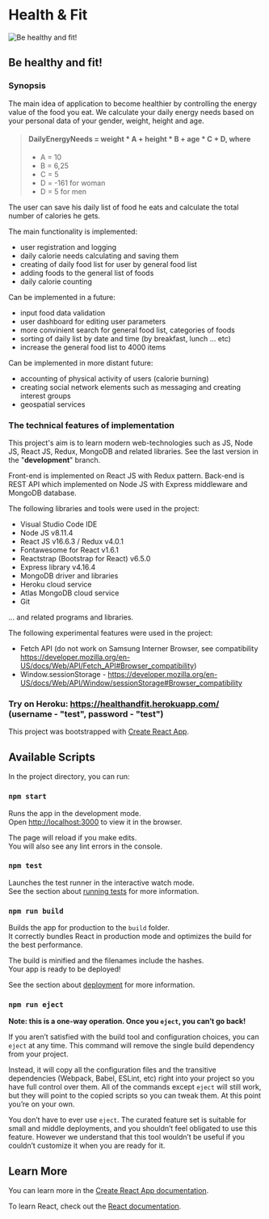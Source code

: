 # Health & Fit 

![Be healthy and fit!](https://healthandfit.herokuapp.com/static/media/logo.cbbd1c2a.png) 

## Be healthy and fit!

### Synopsis

The main idea of application to become healthier by controlling the energy value of the food you eat.
We calculate your daily energy needs based on your personal data of your gender, weight, height and age.

> #### DailyEnergyNeeds = weight * A + height * B + age * C  + D, where
> * A = 10
> * B = 6,25
> * C = 5
> * D = -161 for woman
> * D = 5 for men

The user can save his daily list of food he eats and calculate the total number of calories he gets.

The main functionality is implemented: 
* user registration and logging
* daily calorie needs calculating and saving them
* creating of daily food list for user by general food list 
* adding foods to the general list of foods
* daily calorie counting

Can be implemented in a future:
* input food data validation 
* user dashboard for editing user parameters
* more convinient search for general food list, categories of foods
* sorting of daily list by date and time (by breakfast, lunch ... etc)
* increase the general food list to 4000 items

Can be implemented in more distant future:
* accounting of physical activity of users (calorie burning)
* creating social network elements such as messaging and creating interest groups
* geospatial services

### The technical features of implementation

This project's aim is to learn modern web-technologies such as JS, Node JS, React JS, Redux, MongoDB and related libraries. See the last version in the "**development**" branch.

Front-end is implemented on React JS with Redux pattern. Back-end is REST API which implemented on Node JS with Express middleware and MongoDB database.

The following libraries and tools were used in the project:

* Visual Studio Code IDE
* Node JS v8.11.4
* React JS v16.6.3 / Redux v4.0.1
* Fontawesome for React v1.6.1   
* Reactstrap (Bootstrap for React) v6.5.0
* Express library v4.16.4
* MongoDB driver and libraries
* Heroku cloud service
* Atlas MongoDB cloud service
* Git

... and related programs and libraries.
 
The following experimental features were used in the project:

* Fetch API (do not work on Samsung Interner Browser, see compatibility https://developer.mozilla.org/en-US/docs/Web/API/Fetch_API#Browser_compatibility)
* Window.sessionStorage - https://developer.mozilla.org/en-US/docs/Web/API/Window/sessionStorage#Browser_compatibility

### Try on Heroku: https://healthandfit.herokuapp.com/ (username - "test", password - "test")

This project was bootstrapped with [Create React App](https://github.com/facebook/create-react-app).

## Available Scripts

In the project directory, you can run:

### `npm start`

Runs the app in the development mode.<br>
Open [http://localhost:3000](http://localhost:3000) to view it in the browser.

The page will reload if you make edits.<br>
You will also see any lint errors in the console.

### `npm test`

Launches the test runner in the interactive watch mode.<br>
See the section about [running tests](https://facebook.github.io/create-react-app/docs/running-tests) for more information.

### `npm run build`

Builds the app for production to the `build` folder.<br>
It correctly bundles React in production mode and optimizes the build for the best performance.

The build is minified and the filenames include the hashes.<br>
Your app is ready to be deployed!

See the section about [deployment](https://facebook.github.io/create-react-app/docs/deployment) for more information.

### `npm run eject`

**Note: this is a one-way operation. Once you `eject`, you can’t go back!**

If you aren’t satisfied with the build tool and configuration choices, you can `eject` at any time. This command will remove the single build dependency from your project.

Instead, it will copy all the configuration files and the transitive dependencies (Webpack, Babel, ESLint, etc) right into your project so you have full control over them. All of the commands except `eject` will still work, but they will point to the copied scripts so you can tweak them. At this point you’re on your own.

You don’t have to ever use `eject`. The curated feature set is suitable for small and middle deployments, and you shouldn’t feel obligated to use this feature. However we understand that this tool wouldn’t be useful if you couldn’t customize it when you are ready for it.

## Learn More

You can learn more in the [Create React App documentation](https://facebook.github.io/create-react-app/docs/getting-started).

To learn React, check out the [React documentation](https://reactjs.org/).
